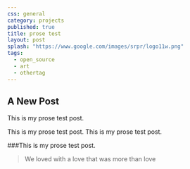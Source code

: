 ```yaml
---
css: general
category: projects
published: true
title: prose test
layout: post
splash: "https://www.google.com/images/srpr/logo11w.png"
tags: 
  - open_source
  - art
  - othertag
---
```


## A New Post
This is my prose test post.

This is my prose test post.
This is my prose test post.

###This is my prose test post.

> We loved with a love that was more than love



